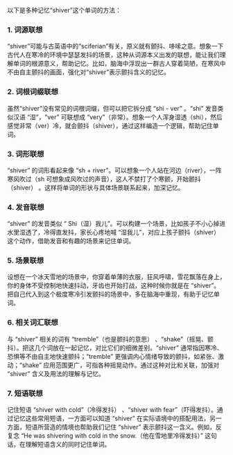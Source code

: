 以下是多种记忆“shiver”这个单词的方法：

### 1. 词源联想
“shiver”可能与古英语中的“sciferian”有关，原义就有颤抖、哆嗦之意。想象一下古代人在寒冷的环境中瑟瑟发抖的场景，这种从词源本义出发的联想，能让我们理解单词的根源意义，帮助记忆。比如，脑海中浮现出一群古人穿着简陋，在寒风中不由自主颤抖的画面，强化对“shiver”表示颤抖含义的记忆。

### 2. 词根词缀联想
虽然“shiver”没有常见的词根词缀，但可以把它拆分成 “shi - ver” 。“shi” 发音类似汉语 “湿”，“ver” 可联想成 “very”（非常）。想象一个人浑身湿透（shi），然后感觉非常（ver）冷，就会颤抖（shiver），通过这样编造一个逻辑，帮助记住单词。

### 3. 词形联想
“shiver” 的词形看起来像 “sh + river”。可以想象一个人站在河边（river），一阵寒风吹过（sh 可想象成风吹过的声音），这人不禁打了个寒颤，开始颤抖（shiver） 。这样将单词的形状与具体场景联系起来，加深记忆。

### 4. 发音联想
“shiver” 的发音类似 “ Shi（湿）我儿”。可以构建一个场景，比如孩子不小心掉进水里湿透了，冷得直发抖，家长心疼地喊 “湿我儿”，对应上孩子颤抖（shiver）这个动作，借助发音和有趣的场景来记住单词。

### 5. 场景联想
设想在一个冰天雪地的场景中，你穿着单薄的衣服，狂风呼啸，雪花飘落在身上，你的身体不受控制地快速抖动，牙齿也开始打战，这种时候你就是在 “shiver”。把自己代入到这个极度寒冷引发颤抖的场景中，多在脑海中重现，有助于记忆单词。

### 6. 相关词汇联想
与 “shiver” 相关的词有 “tremble”（也是颤抖的意思） 、“shake”（摇晃、颤抖）。把这几个词放在一起记忆，对比它们的细微差别。“shiver” 通常指因寒冷、恐惧等不由自主地快速颤抖；“tremble” 更强调内心情绪导致的颤抖，如紧张、激动；“shake” 应用范围更广，可指各种摇晃动作。通过这种对比和关联，加强对 “shiver” 含义及用法的理解与记忆。

### 7. 短语联想
记住短语 “shiver with cold”（冷得发抖） 、“shiver with fear”（吓得发抖）。通过记忆这些常用短语，一方面可以知道 “shiver” 在实际语境中的搭配用法，另一方面，短语所营造的情境也帮助我们记住 “shiver” 表示颤抖这一含义。例如，反复念 “He was shivering with cold in the snow.（他在雪地里冷得发抖）” 这句话，在理解短语含义的同时记住单词。 